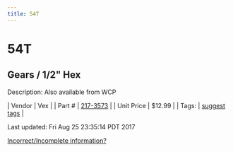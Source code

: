```yaml
---
title: 54T
---
```


# 54T
## Gears / 1/2" Hex
Description: 	Also available from WCP 

| Vendor | Vex | 
| Part # | [217-3573](http://www.vexrobotics.com/vexpro/motion/vexpro-gears/1-2-hex-bore.html) | 
| Unit Price | $12.99 | 
| Tags: | [suggest tags](https://docs.google.com/forms/d/e/1FAIpQLSeWyY8v3RgOty-MyWmh9U0iivNYN_molChYyS-0U-o-kOAv_g/viewform) | 

Last updated: Fri Aug 25 23:35:14 PDT 2017

 [Incorrect/Incomplete information?](https://docs.google.com/forms/d/e/1FAIpQLSeWyY8v3RgOty-MyWmh9U0iivNYN_molChYyS-0U-o-kOAv_g/viewform)
